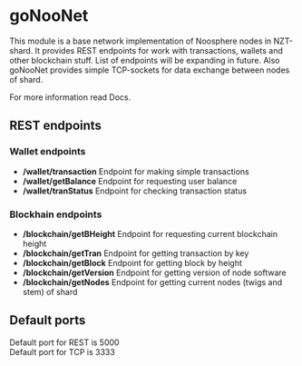 # goNooNet

This module is a base network implementation of Noosphere nodes in NZT-shard.
It provides REST endpoints for work with transactions, wallets and other blockchain stuff.
List of endpoints will be expanding in future.
Also goNooNet provides simple TCP-sockets for data exchange between nodes of shard.

For more information read Docs.

## REST endpoints

### Wallet endpoints
* **/wallet/transaction** Endpoint for making simple transactions   
* **/wallet/getBalance** Endpoint for requesting user balance
* **/wallet/tranStatus** Endpoint for checking transaction status  

### Blockhain endpoints
* **/blockchain/getBHeight** Endpoint for requesting current blockchain height
* **/blockchain/getTran** Endpoint for getting transaction by key
* **/blockchain/getBlock** Endpoint for getting block by height
* **/blockchain/getVersion** Endpoint for getting version of node software
* **/blockchain/getNodes** Endpoint for getting current nodes (twigs and stem) of shard

## Default ports

Default port for REST is 5000  
Default port for TCP is 3333
